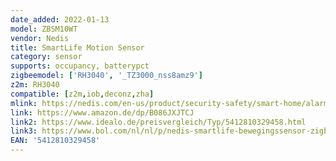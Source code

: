 ```yaml
---
date_added: 2022-01-13
model: ZBSM10WT
vendor: Nedis
title: SmartLife Motion Sensor
category: sensor
supports: occupancy, batterypct
zigbeemodel: ['RH3040', '_TZ3000_nss8amz9']
z2m: RH3040
compatible: [z2m,iob,deconz,zha]
mlink: https://nedis.com/en-us/product/security-safety/smart-home/alarm/550726145/smartlife-motion-sensor-zigbee-30-battery-powered-ip20-detector-angle-120-0-detector-range-5-m-max-battery-life-12-months-android-ios-white
link: https://www.amazon.de/dp/B086JXJTCJ
link2: https://www.idealo.de/preisvergleich/Typ/5412810329458.html
link3: https://www.bol.com/nl/nl/p/nedis-smartlife-bewegingssensor-zigbee-3-0-batterij-gevoed-ip20-detectiehoek-120-detectiebereik-5-m-max-batterijduur-12-maanden-android-ios-wit/9300000006229580/
EAN: '5412810329458'
---
```

